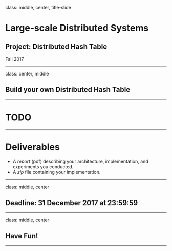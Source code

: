 class: middle, center, title-slide

# Large-scale Distributed Systems

## Project: Distributed Hash Table

Fall 2017

---

class: center, middle

## Build your own Distributed Hash Table

---

# TODO

---

# Deliverables

- A *report* (pdf) describing your architecture, implementation, and experiments you conducted.
- A *zip* file containing your implementation.

---

class: middle, center

## Deadline: 31 December 2017 at 23:59:59

---

class: middle, center

## Have Fun!

---
